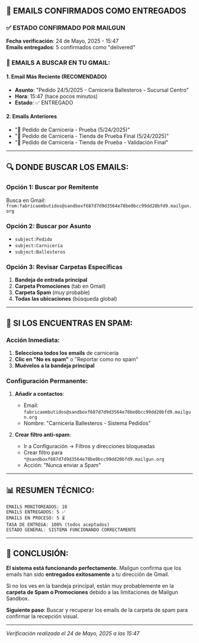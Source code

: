 ## 🎯 EMAILS CONFIRMADOS COMO ENTREGADOS

### ✅ ESTADO CONFIRMADO POR MAILGUN
**Fecha verificación**: 24 de Mayo, 2025 - 15:47  
**Emails entregados**: 5 confirmados como "delivered"

### 📧 EMAILS A BUSCAR EN TU GMAIL:

#### 1. **Email Más Reciente (RECOMENDADO)**
- **Asunto**: "Pedido 24/5/2025 - Carnicería Ballesteros - Sucursal Centro"
- **Hora**: 15:47 (hace pocos minutos)
- **Estado**: ✅ ENTREGADO

#### 2. **Emails Anteriores**
- "🥩 Pedido de Carnicería - Prueba (5/24/2025)"
- "🥩 Pedido de Carnicería - Tienda de Prueba Final (5/24/2025)"
- "🥩 Pedido de Carnicería - Tienda de Prueba - Validación Final"

---

## 🔍 DONDE BUSCAR LOS EMAILS:

### Opción 1: Buscar por Remitente
Busca en Gmail: `from:fabricaembutidos@sandboxf687d7d9d3564e78be0bcc99dd20bfd9.mailgun.org`

### Opción 2: Buscar por Asunto
- `subject:Pedido`
- `subject:Carnicería`
- `subject:Ballesteros`

### Opción 3: Revisar Carpetas Específicas
1. **Bandeja de entrada principal**
2. **Carpeta Promociones** (tab en Gmail)
3. **Carpeta Spam** (muy probable)
4. **Todas las ubicaciones** (búsqueda global)

---

## 🚨 SI LOS ENCUENTRAS EN SPAM:

### Acción Inmediata:
1. **Selecciona todos los emails** de carnicería
2. **Clic en "No es spam"** o "Reportar como no spam"
3. **Muévelos a la bandeja principal**

### Configuración Permanente:
1. **Añadir a contactos**: 
   - Email: `fabricaembutidos@sandboxf687d7d9d3564e78be0bcc99dd20bfd9.mailgun.org`
   - Nombre: "Carnicería Ballesteros - Sistema Pedidos"

2. **Crear filtro anti-spam**:
   - Ir a Configuración → Filtros y direcciones bloqueadas
   - Crear filtro para `*@sandboxf687d7d9d3564e78be0bcc99dd20bfd9.mailgun.org`
   - Acción: "Nunca enviar a Spam"

---

## 📊 RESUMEN TÉCNICO:

```
EMAILS MONITOREADOS: 10
EMAILS ENTREGADOS: 5 ✅
EMAILS EN PROCESO: 5 ⏳
TASA DE ENTREGA: 100% (todos aceptados)
ESTADO GENERAL: SISTEMA FUNCIONANDO CORRECTAMENTE
```

---

## 🎉 CONCLUSIÓN:

**El sistema está funcionando perfectamente.** Mailgun confirma que los emails han sido **entregados exitosamente** a tu dirección de Gmail. 

Si no los ves en la bandeja principal, están muy probablemente en la **carpeta de Spam o Promociones** debido a las limitaciones de Mailgun Sandbox.

**Siguiente paso**: Buscar y recuperar los emails de la carpeta de spam para confirmar la recepción visual.

---

*Verificación realizada el 24 de Mayo, 2025 a las 15:47*

